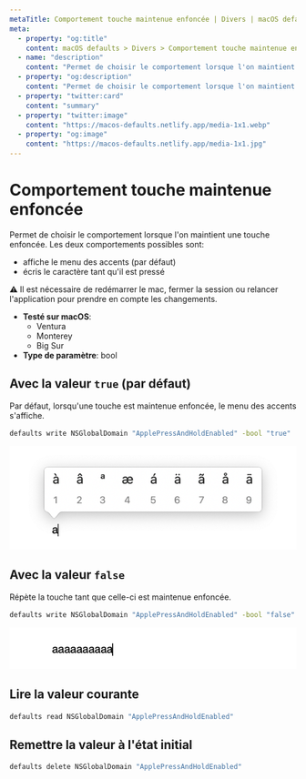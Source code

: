 ```yaml
---
metaTitle: Comportement touche maintenue enfoncée | Divers | macOS defaults
meta:
  - property: "og:title"
    content: macOS defaults > Divers > Comportement touche maintenue enfoncée
  - name: "description"
    content: "Permet de choisir le comportement lorsque l'on maintient une touche enfoncée. Les deux comportements possibles sont:\n\n- affiche le menu des accents (par défaut)\n- écris le caractère tant qu'il est pressé\n\n⚠️ Il est nécessaire de redémarrer le mac, fermer la session ou relancer l'application pour prendre en compte les\nchangements.\n"
  - property: "og:description"
    content: "Permet de choisir le comportement lorsque l'on maintient une touche enfoncée. Les deux comportements possibles sont:\n\n- affiche le menu des accents (par défaut)\n- écris le caractère tant qu'il est pressé\n\n⚠️ Il est nécessaire de redémarrer le mac, fermer la session ou relancer l'application pour prendre en compte les\nchangements.\n"
  - property: "twitter:card"
    content: "summary"
  - property: "twitter:image"
    content: "https://macos-defaults.netlify.app/media-1x1.webp"
  - property: "og:image"
    content: "https://macos-defaults.netlify.app/media-1x1.jpg"
---
```

# Comportement touche maintenue enfoncée

Permet de choisir le comportement lorsque l'on maintient une touche enfoncée. Les deux comportements possibles sont:

- affiche le menu des accents (par défaut)
- écris le caractère tant qu'il est pressé

⚠️ Il est nécessaire de redémarrer le mac, fermer la session ou relancer l'application pour prendre en compte les
changements.


<!-- break lists -->

- **Testé sur macOS**:
  * Ventura
  * Monterey
  * Big Sur
- **Type de paramètre**: bool

## Avec la valeur `true` (par défaut)

Par défaut, lorsqu'une touche est maintenue enfoncée, le menu des accents s'affiche.

```bash
defaults write NSGlobalDomain "ApplePressAndHoldEnabled" -bool "true" 
```
<img
  src="./misc-ApplePressAndHoldEnabled-true.png"
  alt="Exemple avec la valeur true"
  width="696" height="252" style="height: auto"
/>

## Avec la valeur `false`

Répète la touche tant que celle-ci est maintenue enfoncée.

```bash
defaults write NSGlobalDomain "ApplePressAndHoldEnabled" -bool "false" 
```
<img
  src="./misc-ApplePressAndHoldEnabled-false.png"
  alt="Exemple avec la valeur false"
  width="696" height="252" style="height: auto"
/>

## Lire la valeur courante
```bash
defaults read NSGlobalDomain "ApplePressAndHoldEnabled"
```

## Remettre la valeur à l'état initial
```bash
defaults delete NSGlobalDomain "ApplePressAndHoldEnabled"
```
